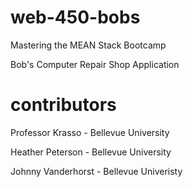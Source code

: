 # web-450-bobs
Mastering the MEAN Stack Bootcamp

Bob's Computer Repair Shop Application

# contributors
Professor Krasso - Bellevue University

Heather Peterson - Bellevue University

Johnny Vanderhorst - Bellevue Univeristy